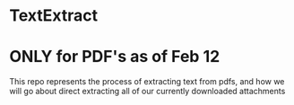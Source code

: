 # TextExtract

# ONLY for PDF's as of Feb 12


This repo represents the process of extracting text from pdfs, and how we will go about direct extracting all of our currently downloaded attachments 

